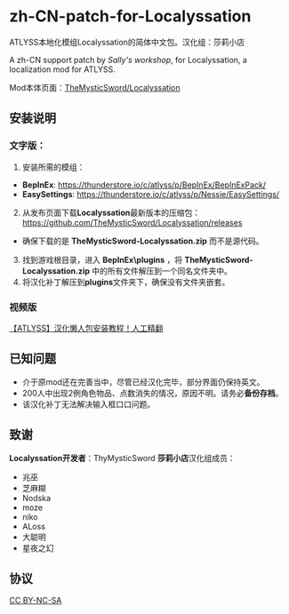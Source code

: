 # zh-CN-patch-for-Localyssation
ATLYSS本地化模组Localyssation的简体中文包。汉化组：莎莉小店

A zh-CN support patch by _Sally's workshop_, for Localyssation, a localization mod for ATLYSS.

Mod本体页面：[TheMysticSword/Localyssation](https://github.com/TheMysticSword/Localyssation/tree/main)

安装说明
--
### 文字版：
1. 安装所需的模组：
- **BepInEx**: https://thunderstore.io/c/atlyss/p/BepInEx/BepInExPack/
- **EasySettings**: https://thunderstore.io/c/atlyss/p/Nessie/EasySettings/

2. 从发布页面下载**Localyssation**最新版本的压缩包：https://github.com/TheMysticSword/Localyssation/releases 
- 确保下载的是 **TheMysticSword-Localyssation.zip** 而不是源代码。

3. 找到游戏根目录，进入 **BepInEx\plugins** ，将 **TheMysticSword-Localyssation.zip** 中的所有文件解压到一个同名文件夹中。
4. 将汉化补丁解压到**plugins**文件夹下，确保没有文件夹嵌套。

### 视频版
[【ATLYSS】汉化懒人包安装教程！人工精翻](https://www.bilibili.com/video/BV1WgBjYREQV/)

已知问题
--
- 介于原mod还在完善当中，尽管已经汉化完毕，部分界面仍保持英文。
- 200人中出现2例角色物品、点数消失的情况，原因不明。请务必**备份存档**。
- 该汉化补丁无法解决输入框口口问题。

致谢
--
**Localyssation开发者**：ThyMysticSword
**莎莉小店**汉化组成员：
- 兆巫
- 芝麻糊
- Nodska
- moze
- niko
- ALoss
- 大聪明
- 星夜之幻

协议
--
[CC BY-NC-SA](/LICENSE)




